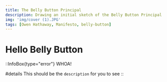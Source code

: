 ```yaml
---
title: The Belly Button Principal
description: Drawing an initial sketch of the Belly Button Principal
img: 'img/cover (1).JPG'
tags: [Owen Hathaway, Manifesto, belly-button]
---
```

# Hello Belly Button

::InfoBox{type="error"}
WHOA!

#details
This should be the  `description` for you to see
::
